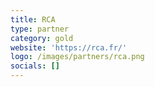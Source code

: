 ```yaml
---
title: RCA
type: partner
category: gold
website: 'https://rca.fr/'
logo: /images/partners/rca.png
socials: []
---
```

